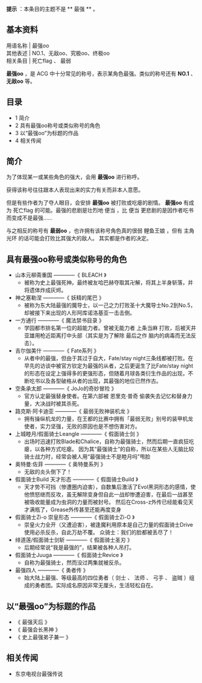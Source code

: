 **提示** ：本条目的主题不是 ** 最强  ** 。

**基本资料**  
---  
用语名称  |  最强oo   
其他表述  |  NO.1、无敌oo、究极oo、终极oo   
相关条目  |  死亡flag  、  最弱   
  
**最强oo** ，是  ACG  中十分常见的称号，表示某角色最强。类似的称号还有 **NO.1** 、 **无敌oo** 等。

##  目录

  * 1  简介 
  * 2  具有最强oo称号或类似称号的角色 
  * 3  以“最强oo”为标题的作品 
  * 4  相关传闻 

##  简介

为了体现某一或某些角色的强大，会用 **最强oo** 进行称呼。

获得该称号往往跟本人表现出来的实力有关而非本人意愿。

但是有些作者为了夺人眼目，会安排 **最强oo** 被打败或吃瘪的剧情。 **最强oo** 有成为  死亡flag  的可能。最强的悲剧是壮烈地  便当
，比  便当  更悲剧的是因作者吃书而变成不是最强……

与之相反的称号有 **最弱oo** ，也许拥有该称号角色真的很弱  鲤鱼王娘  ，但有  主角光环  的话可能会打败比其强大的敌人。  其实都是作者的决定。

##  具有最强oo称号或类似称号的角色

  * 山本元柳斋重国  ————《  BLEACH  》 
    * 被称为史上最强死神。最终被友哈巴赫夺取其卍解，将其上半身斩落，并将遗体炸成灰烬。 
  * 神之塞勒涅  ————《  妖精的尾巴  》 
    * 被称为东大陆最强的魔导士，以一己之力打败圣十大魔导士No.2到No.5，却被接下来出现的人形阿库诺洛基亚一击击倒。 
  * 一方通行  ————《  魔法禁书目录  》 
    * 学园都市排名第一位的超能力者。曾被无能力者  上条当麻  打败，后被天井亚雄用枪近距离打中头部（其实是为了解除  最后之作  脑内的病毒而无法反击）。 
  * 吉尔伽美什  ————《  Fate系列  》 
    * 从者中的最强，但由于其过于自大，Fate/stay night三条线都被打败。在早先的访谈中被官方钦定为最强的从者，之后更诞生了比Fate/stay night的形态在设定上强得多的更强形态，但随着月球各类衍生作品的出现，不断吃书以及各型破格从者的出现，其最强的地位已然作古。 
  * 空条承太郎  ————《  JoJo的奇妙冒险  》 
    * 官方认定最强替身使者。在第六部被  恩里克·普奇  偷袭失去记忆和替身力量，大决战时被其杀死。 
  * 路克斯·阿卡迪亚  ————《  最弱无败神装机龙  》 
    * 拥有操纵机龙的力量，在王都的比赛中拥有「最弱无败」别号的装甲机龙使者，实力坚强，无败的原因也是不想伤害对方。 
  * 上城睦月/假面骑士Leangle  ————《  假面骑士剑  》 
    * 出场时迅速打败Blade和Chalice，自称为最强骑士，然而后期一直疯狂吃瘪，以各种方式吃瘪。  因为其“最强骑士”的自称，所以在某些人无脑比较骑士战力时，经常会被人用“最强骑士不是睦月吗”甩脸 
  * 奥特曼:佐菲  ————《  奥特曼系列  》 
    * 无敌的炎头倒下了！ 
  * 假面骑士Build 天才形态  ————《  假面骑士Build  》 
    * 天才势不可挡（惨遭圈内迫害），自数集后激活了Evol黑洞形态的感情，使他愤怒继而反攻，虽无解除变身但自此一战却惨遭迫害，在最后一战甚至被吸收能量成为虫洞的力量而被封号。  然后在Cross-z外传已经能看见天才满瓶了，Grease外传甚至还能再度变身 
  * 假面骑士Zi-o 崇皇形态  ————《  假面骑士Zi-O  》 
    * 崇皇火力全开（又遭迫害），被逢魔利用原本是自己力量的假面骑士Drive使用必杀反杀，自此万劫不覆。  众骑士：我们的脸都被丢尽了！ 
  * 绯道莲/假面骑士剑斩  ————《  假面骑士圣刃  》 
    * 后期经常说“我是最强的”，结果被各种人吊打。 
  * 假面骑士Juuga  ————《  假面骑士Revice  》 
    * 自称为最强骑士，然而没过两集就被反杀。 
  * 最强四人  ————《  勇者传  》 
    * 始大陆上最强、等级最高的四位勇者（  剑士  、  法师  、  弓手  、  盗贼  ）组成的勇者团。实际成名原因非常无厘头，生活轻松自在。 

##  以“最强oo”为标题的作品

  * 《  最强天后  》 
  * 《  最强会长黑神  》 
  * 《  史上最强弟子兼一  》 

##  相关传闻

  * 东京电视台最强传说 

